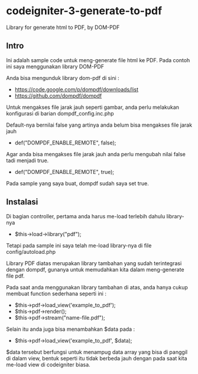 # codeigniter-3-generate-to-pdf
Library for generate html to PDF, by DOM-PDF

## Intro
Ini adalah sample code untuk meng-generate file html ke PDF. Pada contoh ini saya menggunakan library DOM-PDF

Anda bisa mengunduk library dom-pdf di sini :
- https://code.google.com/p/dompdf/downloads/list
- https://github.com/dompdf/dompdf

Untuk mengakses file jarak jauh seperti gambar, anda perlu melakukan konfigurasi di barian dompdf_config.inc.php

Default-nya bernilai false yang artinya anda belum bisa mengakses file jarak jauh
- def("DOMPDF_ENABLE_REMOTE", false);

Agar anda bisa mengakses file jarak jauh anda perlu mengubah nilai false tadi menjadi true.
- def("DOMPDF_ENABLE_REMOTE", true);

Pada sample yang saya buat, dompdf sudah saya set true.

## Instalasi
Di bagian controller, pertama anda harus me-load terlebih dahulu library-nya
- $this->load->library("pdf");

Tetapi pada sample ini saya telah me-load library-nya di file config/autoload.php

Library PDF diatas merupakan library tambahan yang sudah terintegrasi dengan dompdf, gunanya untuk memudahkan kita dalam meng-generate file pdf.

Pada saat anda menggunakan library tambahan di atas, anda hanya cukup membuat function sederhana seperti ini :

- $this->pdf->load_view('example_to_pdf');
- $this->pdf->render();
- $this->pdf->stream("name-file.pdf");

Selain itu anda juga bisa menambahkan $data pada :
- $this->pdf->load_view('example_to_pdf', $data);

$data tersebut berfungsi untuk menampug data array yang bisa di panggil di dalam view, bentuk seperti itu tidak berbeda jauh dengan pada saat kita me-load view di codeigniter biasa. 
